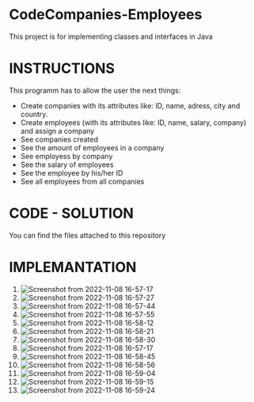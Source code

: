 # CodeCompanies-Employees
This project is for implementing classes and interfaces in Java

# INSTRUCTIONS
This programm has to allow the user the next things:
- Create companies with its attributes like: ID, name, adress, city and country.
- Create employees (with its attributes like: ID, name, salary, company) and assign a company
- See companies created
- See the amount of employees in a company
- See employess by company
- See the salary of employees
- See the employee by his/her ID
- See all employees from all companies

# CODE - SOLUTION
You can find the files attached to this repository

# IMPLEMANTATION
1. ![Screenshot from 2022-11-08 16-57-17](https://user-images.githubusercontent.com/117246749/200685237-ba92c011-decc-42a2-8f82-0a7ae2e939bb.png)
2. ![Screenshot from 2022-11-08 16-57-27](https://user-images.githubusercontent.com/117246749/200685247-4ca97e42-7aa8-4164-8e08-45a688666f26.png)
3. ![Screenshot from 2022-11-08 16-57-44](https://user-images.githubusercontent.com/117246749/200685335-ca616dbc-3264-4323-86ec-94422ce15452.png)
4. ![Screenshot from 2022-11-08 16-57-55](https://user-images.githubusercontent.com/117246749/200685429-32c4ef95-566f-49bc-951e-c10a9c28ca30.png)
5. ![Screenshot from 2022-11-08 16-58-12](https://user-images.githubusercontent.com/117246749/200685439-765fc575-effb-40d8-8845-59314e15b349.png)
6. ![Screenshot from 2022-11-08 16-58-21](https://user-images.githubusercontent.com/117246749/200685443-5126d369-9d82-48c5-87f5-65de6d32c19b.png)
7. ![Screenshot from 2022-11-08 16-58-30](https://user-images.githubusercontent.com/117246749/200685454-9fa548c1-0318-4a25-af0c-3176ddf6b8e3.png)
8. ![Screenshot from 2022-11-08 16-57-17](https://user-images.githubusercontent.com/117246749/200685237-ba92c011-decc-42a2-8f82-0a7ae2e939bb.png)
9. ![Screenshot from 2022-11-08 16-58-45](https://user-images.githubusercontent.com/117246749/200685856-9c2aae28-b5a1-441b-ae7c-0aa176a1c2bf.png)
10. ![Screenshot from 2022-11-08 16-58-56](https://user-images.githubusercontent.com/117246749/200685865-877b631f-0a27-405e-b108-ca7c9d6545b6.png)
11. ![Screenshot from 2022-11-08 16-59-04](https://user-images.githubusercontent.com/117246749/200685872-5157b255-43b5-4b7f-963f-74103c989a3f.png)
12. ![Screenshot from 2022-11-08 16-59-15](https://user-images.githubusercontent.com/117246749/200685875-96745f86-d69b-4f8b-b996-1afb855996fc.png)
13. ![Screenshot from 2022-11-08 16-59-24](https://user-images.githubusercontent.com/117246749/200685925-f4611fc7-2f3a-4241-a7d2-7244477a3277.png)
